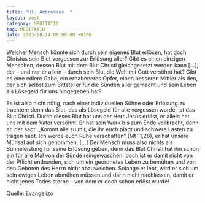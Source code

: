 ```yaml
---
title: "Hl. Ambrosius  "
layout: post
category: MEDITATIO
tag: MEDITATIO
date: 2023-08-14 09:00:00 +0100
---
```

Welcher Mensch könnte sich durch sein eigenes Blut erlösen, hat doch Christus sein Blut vergossen zur Erlösung aller? Gibt es einen einzigen Menschen, dessen Blut mit dem Blut Christi gleichgesetzt werden kann […], der – und nur er allein – durch sein Blut die Welt mit Gott versöhnt hat? Gibt es eine edlere Gabe, ein erhabeneres Opfer, einen besseren Mittler als den, der sich selbst zum Bittsteller für die Sünden aller gemacht und sein Leben als Lösegeld für uns hingegeben hat?

Es ist also nicht nötig, nach einer individuellen Sühne oder Erlösung zu trachten; denn das Blut, das als Lösegeld für alle vergossen wurde, ist das Blut Christi.<!--more--> Durch dieses Blut hat uns der Herr Jesus erlöst, er allein hat uns mit dem Vater versöhnt. Er hat sein Werk bis zum Ende vollbracht, denn er, der sagt: „Kommt alle zu mir, die ihr euch plagt und schwere Lasten zu tragen habt. Ich werde euch Ruhe verschaffen“ (Mt 11,28), er hat unsere Mühsal auf sich genommen. […] Der Mensch muss also nichts als Sühneleistung für seine Erlösung geben, denn das Blut Christi hat ihn schon ein für alle Mal von der Sünde reingewaschen; doch ist er damit nicht von der Pflicht entbunden, sich um ein geordnetes Leben zu bemühen und von den Geboten des Herrn nicht abzuweichen. Solange er lebt, wird er sich um sein ewiges Leben abmühen müssen und darin nicht nachlassen, damit er nicht jenes Todes sterbe – von dem er doch schon erlöst wurde!


[Quelle: Evangelizo](https://evangeliumtagfuertag.org/DE/gospel)